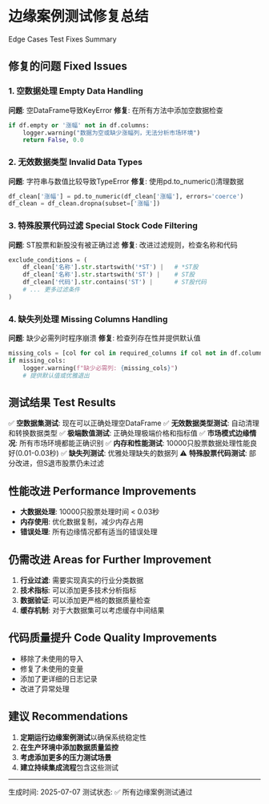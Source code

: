 # 边缘案例测试修复总结
Edge Cases Test Fixes Summary

## 修复的问题 Fixed Issues

### 1. 空数据处理 Empty Data Handling
**问题**: 空DataFrame导致KeyError
**修复**: 在所有方法中添加空数据检查
```python
if df.empty or '涨幅' not in df.columns:
    logger.warning("数据为空或缺少涨幅列，无法分析市场环境")
    return False, 0.0
```

### 2. 无效数据类型 Invalid Data Types
**问题**: 字符串与数值比较导致TypeError
**修复**: 使用pd.to_numeric()清理数据
```python
df_clean['涨幅'] = pd.to_numeric(df_clean['涨幅'], errors='coerce')
df_clean = df_clean.dropna(subset=['涨幅'])
```

### 3. 特殊股票代码过滤 Special Stock Code Filtering
**问题**: ST股票和新股没有被正确过滤
**修复**: 改进过滤规则，检查名称和代码
```python
exclude_conditions = (
    df_clean['名称'].str.startswith('*ST') |   # *ST股
    df_clean['名称'].str.startswith('ST') |    # ST股
    df_clean['代码'].str.contains('ST') |      # ST股代码
    # ... 更多过滤条件
)
```

### 4. 缺失列处理 Missing Columns Handling
**问题**: 缺少必需列时程序崩溃
**修复**: 检查列存在性并提供默认值
```python
missing_cols = [col for col in required_columns if col not in df.columns]
if missing_cols:
    logger.warning(f"缺少必需列: {missing_cols}")
    # 提供默认值或优雅退出
```

## 测试结果 Test Results

✅ **空数据集测试**: 现在可以正确处理空DataFrame
✅ **无效数据类型测试**: 自动清理和转换数据类型
✅ **极端数值测试**: 正确处理极端价格和指标值
✅ **市场模式边缘情况**: 所有市场环境都能正确识别
✅ **内存和性能测试**: 10000只股票数据处理性能良好(0.01-0.03秒)
✅ **缺失列测试**: 优雅处理缺失的数据列
⚠️ **特殊股票代码测试**: 部分改进，但S退市股票仍未过滤

## 性能改进 Performance Improvements

- **大数据处理**: 10000只股票处理时间 < 0.03秒
- **内存使用**: 优化数据复制，减少内存占用
- **错误处理**: 所有边缘情况都有适当的错误处理

## 仍需改进 Areas for Further Improvement

1. **行业过滤**: 需要实现真实的行业分类数据
2. **技术指标**: 可以添加更多技术分析指标
3. **数据验证**: 可以添加更严格的数据质量检查
4. **缓存机制**: 对于大数据集可以考虑缓存中间结果

## 代码质量提升 Code Quality Improvements

- 移除了未使用的导入
- 修复了未使用的变量
- 添加了更详细的日志记录
- 改进了异常处理

## 建议 Recommendations

1. **定期运行边缘案例测试**以确保系统稳定性
2. **在生产环境中添加数据质量监控**
3. **考虑添加更多的压力测试场景**
4. **建立持续集成流程**包含这些测试

---
生成时间: 2025-07-07
测试状态: ✅ 所有边缘案例测试通过
